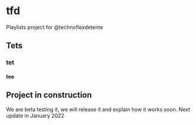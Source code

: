 # tfd
Playlists project for @technoflexdetente
## Tets
### tet
#### tee

Project in construction
-------------
We are beta testing it, we will release it and explain how it works soon.
Next update in January 2022
